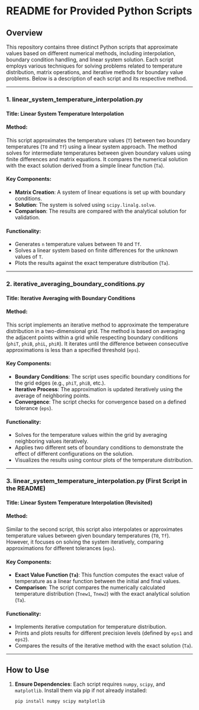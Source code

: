 # README for Provided Python Scripts

## Overview

This repository contains three distinct Python scripts that approximate values based on different numerical methods, including interpolation, boundary condition handling, and linear system solution. Each script employs various techniques for solving problems related to temperature distribution, matrix operations, and iterative methods for boundary value problems. Below is a description of each script and its respective method.

---

### 1. **linear_system_temperature_interpolation.py**
#### **Title**: Linear System Temperature Interpolation
#### **Method**:
This script approximates the temperature values (`T`) between two boundary temperatures (`T0` and `Tf`) using a linear system approach. The method solves for intermediate temperatures between given boundary values using finite differences and matrix equations. It compares the numerical solution with the exact solution derived from a simple linear function (`Ta`).

#### **Key Components**:
- **Matrix Creation**: A system of linear equations is set up with boundary conditions.
- **Solution**: The system is solved using `scipy.linalg.solve`.
- **Comparison**: The results are compared with the analytical solution for validation.

#### **Functionality**:
- Generates `n` temperature values between `T0` and `Tf`.
- Solves a linear system based on finite differences for the unknown values of `T`.
- Plots the results against the exact temperature distribution (`Ta`).
  
---

### 2. **iterative_averaging_boundary_conditions.py**
#### **Title**: Iterative Averaging with Boundary Conditions
#### **Method**:
This script implements an iterative method to approximate the temperature distribution in a two-dimensional grid. The method is based on averaging the adjacent points within a grid while respecting boundary conditions (`phiT`, `phiB`, `phiL`, `phiR`). It iterates until the difference between consecutive approximations is less than a specified threshold (`eps`).

#### **Key Components**:
- **Boundary Conditions**: The script uses specific boundary conditions for the grid edges (e.g., `phiT`, `phiB`, etc.).
- **Iterative Process**: The approximation is updated iteratively using the average of neighboring points.
- **Convergence**: The script checks for convergence based on a defined tolerance (`eps`).

#### **Functionality**:
- Solves for the temperature values within the grid by averaging neighboring values iteratively.
- Applies two different sets of boundary conditions to demonstrate the effect of different configurations on the solution.
- Visualizes the results using contour plots of the temperature distribution.

---

### 3. **linear_system_temperature_interpolation.py** (First Script in the README)
#### **Title**: Linear System Temperature Interpolation (Revisited)
#### **Method**:
Similar to the second script, this script also interpolates or approximates temperature values between given boundary temperatures (`T0`, `Tf`). However, it focuses on solving the system iteratively, comparing approximations for different tolerances (`eps`).

#### **Key Components**:
- **Exact Value Function (`Ta`)**: This function computes the exact value of temperature as a linear function between the initial and final values.
- **Comparison**: The script compares the numerically calculated temperature distribution (`Tnew1`, `Tnew2`) with the exact analytical solution (`Ta`).

#### **Functionality**:
- Implements iterative computation for temperature distribution.
- Prints and plots results for different precision levels (defined by `eps1` and `eps2`).
- Compares the results of the iterative method with the exact solution (`Ta`).

---

## How to Use

1. **Ensure Dependencies**: Each script requires `numpy`, `scipy`, and `matplotlib`. Install them via pip if not already installed:
   ```bash
   pip install numpy scipy matplotlib
